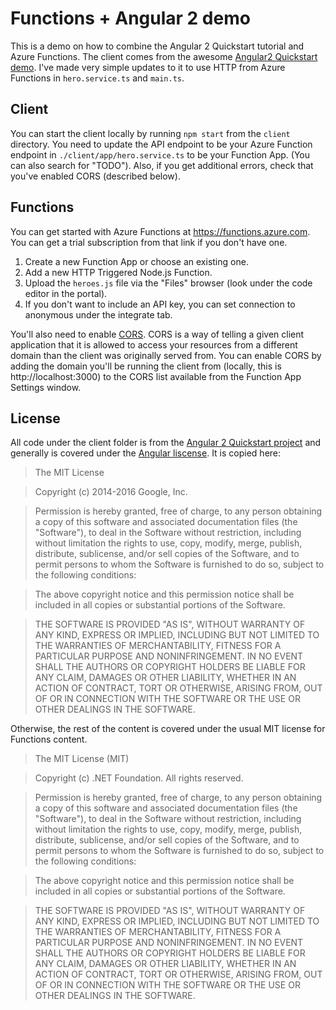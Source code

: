 # Functions + Angular 2 demo

This is a demo on how to combine the Angular 2 Quickstart tutorial and Azure Functions. The client comes from the awesome [Angular2 Quickstart demo](https://angular.io/resources/live-examples/toh-6/ts/plnkr.html). I've made very simple updates to it to use HTTP from Azure Functions in `hero.service.ts` and `main.ts`.

## Client

You can start the client locally by running `npm start` from the `client` directory. You need to update the API endpoint to be your Azure Function endpoint in `./client/app/hero.service.ts` to be your Function App. (You can also search for "TODO"). Also, if you get additional errors, check that you've enabled CORS (described below).

## Functions

You can get started with Azure Functions at https://functions.azure.com. You can get a trial subscription from that link if you don't have one. 

1. Create a new Function App or choose an existing one. 
2. Add a new HTTP Triggered Node.js Function. 
3. Upload the `heroes.js` file via the "Files" browser (look under the code editor in the portal).
4. If you don't want to include an API key, you can set connection to anonymous under the integrate tab.

You'll also need to enable [CORS](https://developer.mozilla.org/en-US/docs/Web/HTTP/Access_control_CORS). CORS is a way of telling a given client application that it is allowed to access your resources from a different domain than the client was originally served from. You can enable CORS by adding the domain you'll be running the client from (locally, this is http://localhost:3000) to the CORS list available from the Function App Settings window.

## License

All code under the client folder is from the [Angular 2 Quickstart project](https://angular.io/docs/ts/latest/tutorial/toh-pt6.html) and generally is covered under the [Angular liscense](http://angular.io/license). It is copied here: 

> The MIT License

>Copyright (c) 2014-2016 Google, Inc.

>Permission is hereby granted, free of charge, to any person obtaining a copy
>of this software and associated documentation files (the "Software"), to deal
in the Software without restriction, including without limitation the rights
to use, copy, modify, merge, publish, distribute, sublicense, and/or sell
copies of the Software, and to permit persons to whom the Software is
furnished to do so, subject to the following conditions:

>The above copyright notice and this permission notice shall be included in
all copies or substantial portions of the Software.

>THE SOFTWARE IS PROVIDED "AS IS", WITHOUT WARRANTY OF ANY KIND, EXPRESS OR
IMPLIED, INCLUDING BUT NOT LIMITED TO THE WARRANTIES OF MERCHANTABILITY,
FITNESS FOR A PARTICULAR PURPOSE AND NONINFRINGEMENT. IN NO EVENT SHALL THE
AUTHORS OR COPYRIGHT HOLDERS BE LIABLE FOR ANY CLAIM, DAMAGES OR OTHER
LIABILITY, WHETHER IN AN ACTION OF CONTRACT, TORT OR OTHERWISE, ARISING FROM,
OUT OF OR IN CONNECTION WITH THE SOFTWARE OR THE USE OR OTHER DEALINGS IN
THE SOFTWARE.

Otherwise, the rest of the content is covered under the usual MIT license for Functions content.

>The MIT License (MIT)

>Copyright (c) .NET Foundation.  All rights reserved.  
 
>Permission is hereby granted, free of charge, to any person obtaining a copy
of this software and associated documentation files (the "Software"), to deal
in the Software without restriction, including without limitation the rights
to use, copy, modify, merge, publish, distribute, sublicense, and/or sell
copies of the Software, and to permit persons to whom the Software is
furnished to do so, subject to the following conditions:
 
>The above copyright notice and this permission notice shall be included in
all copies or substantial portions of the Software.
 
>THE SOFTWARE IS PROVIDED "AS IS", WITHOUT WARRANTY OF ANY KIND, EXPRESS OR
IMPLIED, INCLUDING BUT NOT LIMITED TO THE WARRANTIES OF MERCHANTABILITY,
FITNESS FOR A PARTICULAR PURPOSE AND NONINFRINGEMENT. IN NO EVENT SHALL THE
AUTHORS OR COPYRIGHT HOLDERS BE LIABLE FOR ANY CLAIM, DAMAGES OR OTHER
LIABILITY, WHETHER IN AN ACTION OF CONTRACT, TORT OR OTHERWISE, ARISING FROM,
OUT OF OR IN CONNECTION WITH THE SOFTWARE OR THE USE OR OTHER DEALINGS IN
THE SOFTWARE.